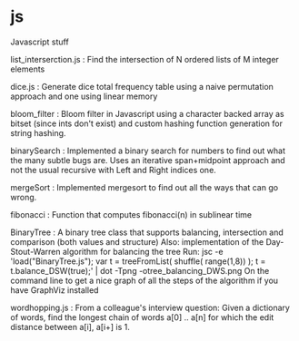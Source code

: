 js
==

Javascript stuff

list_interserction.js : Find the intersection of N ordered lists of M integer elements

dice.js : Generate dice total frequency table using a naive permutation approach and one using linear memory

bloom_filter : Bloom filter in Javascript using a character backed array as bitset (since ints don't exist) and custom hashing function generation for string hashing.

binarySearch : Implemented a binary search for numbers to find out what the many subtle bugs are. Uses an iterative span+midpoint approach and not the usual recursive with Left and Right indices one.

mergeSort : Implemented mergesort to find out all the ways that can go wrong.

fibonacci : Function that computes fibonacci(n) in sublinear time

BinaryTree : A binary tree class that supports balancing, intersection and comparison (both values and structure)
         Also: implementation of the Day-Stout-Warren algorithm for balancing the tree
         Run: jsc -e 'load("BinaryTree.js"); var t = treeFromList( shuffle( range(1,8)) ); t = t.balance_DSW(true);' | dot -Tpng -otree_balancing_DWS.png
         On the command line to get a nice graph of all the steps of the algorithm if you have GraphViz installed

wordhopping.js : From a colleague's interview question: Given a dictionary of words, find the longest chain of words a[0] .. a[n] for which the edit distance between a[i], a[i+] is 1.

